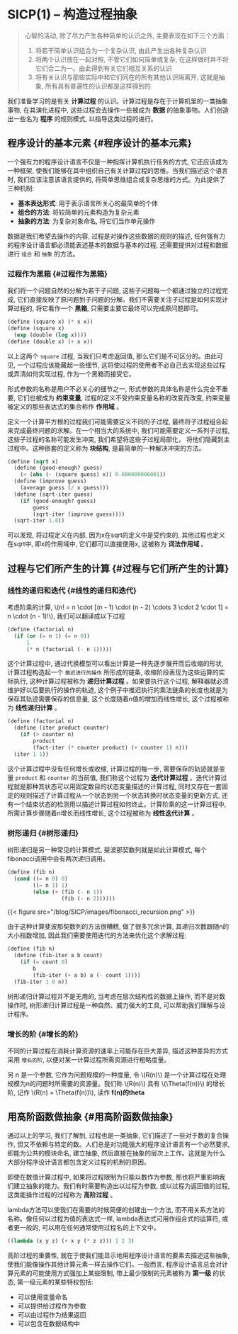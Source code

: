 # SICP(1) – 构造过程抽象


> 心智的活动, 除了尽力产生各种简单的认识之外, 主要表现在如下三个方面：
>
> 1.  将若干简单认识组合为一个复杂认识, 由此产生出各种复杂认识
> 2.  将两个认识放在一起对照, 不管它们如何简单或复杂, 在这样做时并不将它们合二为一。由此得到有关它们相互关系的认识
> 3.  将有关认识与那些实际中和它们同在的所有其他认识隔离开, 这就是抽象, 所有具有普遍性的认识都是这样得到的

我们准备学习的是有关 **计算过程** 的认识。计算过程是存在于计算机里的一类抽象事物, 在其演化进程中, 这些过程会去操作一些被成为 **数据** 的抽象事物。人们创造出一些名为 **程序** 的规则模式, 以指导这类过程的进行。


## 程序设计的基本元素 {#程序设计的基本元素}

一个强有力的程序设计语言不仅是一种指挥计算机执行任务的方式, 它还应该成为一种框架, 使我们能够在其中组织自己有关计算过程的思维。当我们描述这个语言时, 我们应该注意该语言提供的, 将简单思维组合成复杂思维的方式。为此提供了三种机制:

-   **基本表达形式**: 用于表示语言所关心的最简单的个体
-   **组合的方法**: 将较简单的元素构造为复杂元素
-   **抽象的方法**: 为复杂对象命名, 将它们当作单元操作

数据是我们希望去操作的内容, 过程是对操作这些数据的规则的描述, 任何强有力的程序设计语言都必须能表述基本的数据与基本的过程, 还需要提供对过程和数据进行 `组合` 和 `抽象` 的方法。


### 过程作为黑箱 {#过程作为黑箱}

我们将一个问题自然的分解为若干子问题, 这些子问题每一个都通过独立的过程完成, 它们直接反映了原问题到子问题的分解。我们不需要关注子过程是如何实现计算过程的, 将它看作一个 **黑箱**, 只需要主要它最终可以完成原问题即可。

```scheme
(define (square x) (* x x))
(define (square x)
  (exp (double (log x))))
(define (double x) (+ x x))
```

以上这两个 `square` 过程, 当我们只考虑返回值, 那么它们是不可区分的。由此可见, 一个过程应该能藏起一些细节, 这将使过程的使用者不必自己去实现这些过程或弄清如何实现过程, 作为一个黑箱而接受它。

形式参数的名称是用户不必关心的细节之一, 形式参数的具体名称是什么完全不重要, 它们也被成为 **约束变量**, 过程的定义不受约束变量名称的改变而改变, 约束变量被定义的那些表达式的集合称作 **作用域** 。

定义一个计算平方根的过程我们可能需要定义不同的子过程, 最终将子过程组合起来完成最终问题的求解。在一个相当大的系统中, 我们可能需要定义一系列子过程, 这些子过程的名称可能发生冲突, 我们希望将这些子过程局部化， 将他们隐藏到主过程中。这种嵌套的定义称为 **块结构**, 是最简单的一种解决冲突的方法。

```scheme
(define (sqrt x)
  (define (good-enough? guess)
    (< (abs (- (square guess) x)) 0.000000000001))
  (define (improve guess)
    (average guess (/ x guess)))
  (define (sqrt-iter guess)
    (if (good-enough? guess)
        guess
        (sqrt-iter (improve guess))))
  (sqrt-iter 1.0))
```

可以发现, 将过程定义在内部, 因为x在sqrt的定义中是受约束的, 其他过程也定义在sqrt中, 即x的作用域中, 它们都可以直接使用x, 这被称为 **词法作用域** 。


## 过程与它们所产生的计算 {#过程与它们所产生的计算}


### 线性的递归和迭代 {#线性的递归和迭代}

考虑阶乘的计算, \\(n! = n \cdot [(n - 1) \cdot (n - 2) \cdots 3 \cdot 2 \cdot 1] = n \cdot (n - 1)!\\), 我们可以翻译成以下过程

```scheme
(define (factorial n)
  (if (or (= n 1) (= n 0))
      1
      (* n (factorial (- n 1)))))
```

这个计算过程中, 通过代换模型可以看出计算是一种先逐步展开而后收缩的形状, 计算过程构造起一个 `推迟进行的操作` 所形成的链条, 收缩阶段表现为这些运算的实际执行, 这种计算过程被称为 **递归计算过程** 。如果要执行这个过程, 解释器就必须维护好以后要执行的操作的轨迹, 这个例子中推迟执行的乘法链条的长度也就是为保存其轨迹需要保存的信息量, 这个长度随着n值的增加而线性增长, 这个过程被称为 **线性递归计算** 。

```scheme
(define (factorial n)
  (define (iter product counter)
    (if (> counter n)
        product
        (fact-iter (* counter product) (+ counter 1) n)))
  (iter 1 1))
```

这个计算过程中没有任何增长或收缩, 计算过程的每一步, 需要保存的轨迹就是变量 `product` 和 `counter` 的当前值, 我们称这个过程为 **迭代计算过程** 。迭代计算过程就是那种其状态可以用固定数目的状态变量描述的计算过程, 同时又存在一套固定的规则描述了计算过程从一个状态到另一个状态转换时状态变量的更新方式, 还有一个结束状态的检测用以描述计算过程如何终止。计算阶乘的这一计算过程中, 所需计算步骤随着n增长而线性增长, 这个过程被称为 **线性迭代计算** 。


### 树形递归 {#树形递归}

树形递归是另一种常见的计算模式, 斐波那契数列就是如此计算模式, 每个fibonacci调用中会有两次递归调用。

```scheme
(define (fib n)
  (cond ((= n 0) 0)
        ((= n 1) 1)
        (else (+ (fib (- n 1))
                 (fib (- n 2))))))
```

{{< figure src="/blog/SICP/images/fibonacci_recursion.png" >}}

由于这种计算斐波那契数列的方法很糟糕, 做了很多冗余计算, 其递归次数跟随n的大小指数增加, 因此我们需要使用迭代的方法来优化这个求解过程:

```scheme
(define (fib n)
  (define (fib-iter a b count)
    (if (= count 0)
        b
        (fib-iter (+ a b) a (- count 1))))
  (fib-iter 1 0 n))
```

树形递归计算过程并不是无用的, 当考虑在层次结构性的数据上操作, 而不是对数操作时, 树形递归计算过程是一种自然、威力强大的工具, 可以帮助我们理解与设计程序。


### 增长的阶 {#增长的阶}

不同的计算过程在消耗计算资源的速率上可能存在巨大差异, 描述这种差异的方式采用 `增长的阶`, 以便对某一计算过程所需资源进行粗略度量。

另 n 是一个参数, 它作为问题规模的一种度量, 令 \\(R(n)\\) 是一个计算过程在处理规模为n的问题时所需要的资源量。我们称 \\(R(n)\\) 具有 \\(\Theta(f(n))\\) 的增长阶, 记作 \\(R(n) = \Theta(f(n))\\), 读作 **f(n)的theta**


## 用高阶函数做抽象 {#用高阶函数做抽象}

通过以上的学习, 我们了解到, 过程也是一类抽象, 它们描述了一些对于数的复合操作, 但又不依赖与特定的数。人们总是对功能强大的程序设计语言有一个必然要求, 即能为公共的模块命名, 建立抽象, 然后直接在抽象的层次上工作。这就是为什么大部分程序设计语言都包含定义过程的机制的原因。

即使在数值计算过程中, 如果将过程限制为只能以数作为参数, 那也将严重影响我们建立抽象的能力。我们有时需要构造出以过程为参数, 或以过程为返回值的过程, 这类能操作过程的过程称为 **高阶过程** 。

lambda方法可以使我们在需要的时候简便的创建出一个方法, 而不用关系方法的名称。像任何以过程为值的表达式一样, lambda表达式可用作组合式的运算符, 或者更一般的, 可以用在任何通常使用过程名的上下文中。

```scheme
((lambda (x y z) (+ x y (* z z))) 1 2 3)
```

高阶过程的重要性, 就在于使我们能显示地用程序设计语言的要素去描述这些抽象, 使我们能像操作其他计算元素一样去操作它们。一般而言, 程序设计语言总会对计算元素的可能使用方式强加上某些限制, 带上最少限制的元素被称为 **第一级** 的状态, 第一级元素的某些特权包括:

-   可以使用变量命名
-   可以提供给过程作为参数
-   可以由过程作为结果返回
-   可以包含在数据结构中

